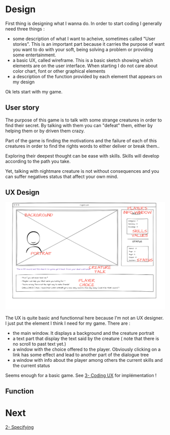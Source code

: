 # Design

First thing is designing what I wanna do. In order to start coding I generally need three things :

- some description of what I want to acheive, sometimes called "User stories". This is an important part because it carries the purpose of want 
you want to do with your soft, being solving a problem or providing some entertainment.
- a basic UX, called wireframe. This is a basic sketch showing which elements are on the user interface.
 When starting I do not care about color chart, font or other graphical elements
- a description of the function provided by each element that appears on my design

Ok lets start with my game.

## User story

The purpose of this game is to talk with some strange creatures in order to find their secret. By talking with them you can "defeat" them, either by helping them or by driven them crazy.

Part of the game is finding the motivations and the failure of each of this creatures in order to find the rights words to either deliver or break them..

Exploring their deepest thought can be ease with skills. Skills will develop according to the path you take.

Yet, talking with nightmare creature is not without consequences and you can suffer negatives status that affect your own mind.

## UX Design

![wireframe](./image/wireframe.png)

The UX is quite basic and functionnal here because I'm not an UX designer.
I just put the element I think I need for my game. There are :

- the main  window. It displays a background and the creature portrait
- a text part that display the text said by the creature ( note that there is no scroll to past text yet.)
- a window with the choice offered to the player. Obviously clicking on a link has some effect and lead to another part of the dialogue tree
- a window with info about the player among others the current skills and the current status

Seems enough for a basic game.
See [3- Coding UX](step-3_coding_ux) for implémentation !

## Function

# Next

[2- Specifying](step-2_specifying.md)